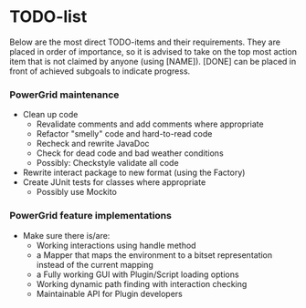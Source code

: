 TODO-list
=========

Below are the most direct TODO-items and their requirements. They are placed in 
order of importance, so it is advised to take on the top most action item that is 
not claimed by anyone (using [NAME]). [DONE] can be placed in front of achieved 
subgoals to indicate progress.

### PowerGrid maintenance ###
  - Clean up code
    - Revalidate comments and add comments where appropriate
    - Refactor "smelly" code and hard-to-read code
    - Recheck and rewrite JavaDoc
    - Check for dead code and bad weather conditions
    - Possibly: Checkstyle validate all code
  - Rewrite interact package to new format (using the Factory)
  - Create JUnit tests for classes where appropriate
    - Possibly use Mockito

### PowerGrid feature implementations ###
  - Make sure there is/are:
    - Working interactions using handle method
    - a Mapper that maps the environment to a bitset representation instead of the current mapping
    - a Fully working GUI with Plugin/Script loading options
    - Working dynamic path finding with interaction checking
    - Maintainable API for Plugin developers